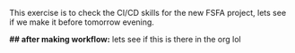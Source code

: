 This exercise is to check the CI/CD skills for the new FSFA project, lets see if we make it before tomorrow evening. 

**## after making workflow:** lets see if this is there in the org lol
